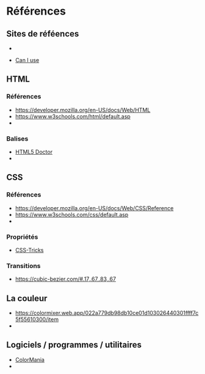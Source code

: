 # Références

## Sites de réféences

* 

* [Can I use](http://caniuse.com/)

## HTML

### Références

* https://developer.mozilla.org/en-US/docs/Web/HTML
* https://www.w3schools.com/html/default.asp
* 

### Balises

* [HTML5 Doctor](http://html5doctor.com/element-index/)
* 

## CSS

### Références

* https://developer.mozilla.org/en-US/docs/Web/CSS/Reference
* https://www.w3schools.com/css/default.asp
* 

### Propriétés

* [CSS-Tricks](https://css-tricks.com/almanac/properties/)

###  Transitions

* https://cubic-bezier.com/#.17,.67,.83,.67

## La couleur

* https://colormixer.web.app/022a779db98db10ce01d103026440301ffff7c5f55610300/item
* 

## Logiciels / programmes / utilitaires

* [ColorMania](http://www.blacksunsoftware.com/colormania.html)
* 

